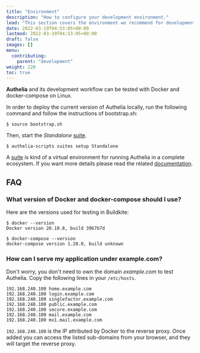 ```yaml
---
title: "Environment"
description: "How to configure your development environment."
lead: "This section covers the environment we recommend for development."
date: 2022-03-19T04:53:05+00:00
lastmod: 2022-03-19T04:53:05+00:00
draft: false
images: []
menu:
  contributing:
    parent: "development"
weight: 220
toc: true
---
```


**Authelia** and its development workflow can be tested with Docker and docker-compose on Linux.

In order to deploy the current version of Authelia locally, run the following command and follow the instructions of
bootstrap.sh:

```console
$ source bootstrap.sh
```

Then, start the *Standalone* [suite].
```console
$ authelia-scripts suites setup Standalone
```

A [suite] is kind of a virtual environment for running Authelia in a complete ecosystem. If you want more details please
read the related [documentation](./integration-suites.md).

## FAQ

### What version of Docker and docker-compose should I use?

Here are the versions used for testing in Buildkite:

```console
$ docker --version
Docker version 20.10.8, build 3967b7d

$ docker-compose --version
docker-compose version 1.28.0, build unknown
```

### How can I serve my application under example.com?

Don't worry, you don't need to own the domain *example.com* to test Authelia. Copy the following lines in
your `/etc/hosts`.

```
192.168.240.100 home.example.com
192.168.240.100 login.example.com
192.168.240.100 singlefactor.example.com
192.168.240.100 public.example.com
192.168.240.100 secure.example.com
192.168.240.100 mail.example.com
192.168.240.100 mx1.mail.example.com
```

`192.168.240.100` is the IP attributed by Docker to the reverse proxy. Once added you can access the listed sub-domains
from your browser, and they will target the reverse proxy.

[suite]: ./integration-suites.md
